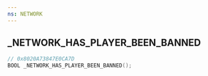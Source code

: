 ```yaml
---
ns: NETWORK
---
```

## _NETWORK_HAS_PLAYER_BEEN_BANNED

```c
// 0x8020A73847E0CA7D
BOOL _NETWORK_HAS_PLAYER_BEEN_BANNED();
```

